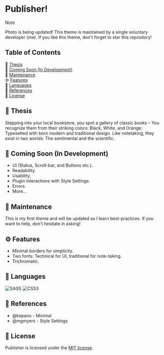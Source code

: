 # Publisher!

> [!NOTE]
>  Photo is being updated! 
>  This theme is maintained by a single voluntary developer (me). If you like this theme, don't forget to star this repository!

## Table of Contents
🐧 [Thesis](#Thesis) <br>
📰 [Coming Soon (In Development)](#Coming-Soon-In-Development) <br>
🔧 [Maintenance](#Maintenance) <br>
⚙️ [Features](#Features) <br>
📕 [Languages](#Languages) <br>
📗 [References](#References) <br>
📘 [License](#License)


## 🐧 Thesis
Stepping into your local bookstore, you spot a gallery of classic books – You recognize them from their striking colors: Black, White, and Orange; Typesetted with born modern and traditional design. Like notetaking, they exist in two worlds: The sentimental and the scientific.

## 📰 Coming Soon (In Development)
* UI (Status, Scroll-bar, and Buttons etc.).
* Readability.
* Usability. 
* Plugin Interactions with Style Settings.
* Errors.
* More...

## 🔧 Maintenance

This is my first theme and will be updated as I learn best-practices. If you want to help, don't hesitate in asking!  

## ⚙️ Features

* Minimal borders for simplicity.
* Two fonts: Technical for UI, traditional for note-taking.
* Trichromatic.

## 📕 Languages
![SASS](https://img.shields.io/badge/SASS-hotpink.svg?style=for-the-badge&logo=SASS&logoColor=white)
![CSS3](https://img.shields.io/badge/css3-%231572B6.svg?style=for-the-badge&logo=css3&logoColor=white)

## 📗 References

* @kepano - Minimal
* @mgmyers - Style Settings

## 📘 License

Publisher is licensed under the [MIT license](https://github.com/aidanastridge/Publisher/blob/master/LICENSE).

